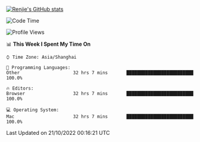 [![Renjie's GitHub stats](https://github-readme-stats.vercel.app/api?username=liurenjie1024&show_icons=true&theme=chartreuse-dark)](https://github.com/anuraghazra/github-readme-stats)

<!--START_SECTION:waka-->
![Code Time](http://img.shields.io/badge/Code%20Time-259%20hrs%2047%20mins-blue)

![Profile Views](http://img.shields.io/badge/Profile%20Views-5-blue)

📊 **This Week I Spent My Time On** 

```text
⌚︎ Time Zone: Asia/Shanghai

💬 Programming Languages: 
Other                    32 hrs 7 mins       █████████████████████████   100.0%

🔥 Editors: 
Browser                  32 hrs 7 mins       █████████████████████████   100.0%

💻 Operating System: 
Mac                      32 hrs 7 mins       █████████████████████████   100.0%

```


 Last Updated on 21/10/2022 00:16:21 UTC
<!--END_SECTION:waka-->

